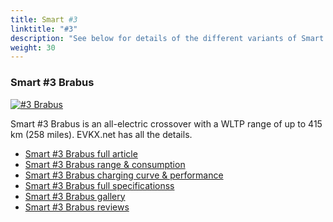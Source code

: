 ```yaml
---
title: Smart #3
linktitle: "#3"
description: "See below for details of the different variants of Smart #3"
weight: 30
---
```

### Smart #3 Brabus

<a href="hash3_brabus/"><img src="https://media.evkx.net/multimedia/models/smart/hash3/hash3_brabus/main_1_st.jpg" class="img-fluid" alt="#3 Brabus" ></a>

Smart #3 Brabus is an all-electric crossover with a WLTP range of up to 415 km (258 miles). EVKX.net has all the details. 

- [Smart #3 Brabus full article](hash3_brabus/)
- [Smart #3 Brabus range & consumption](hash3_brabus/rangeandconsumption)
- [Smart #3 Brabus charging curve & performance](hash3_brabus/chargingcurve)
- [Smart #3 Brabus full specificationss](hash3_brabus/specifications)
- [Smart #3 Brabus gallery](hash3_brabus/gallery)
- [Smart #3 Brabus reviews](hash3_brabus/reviews)

